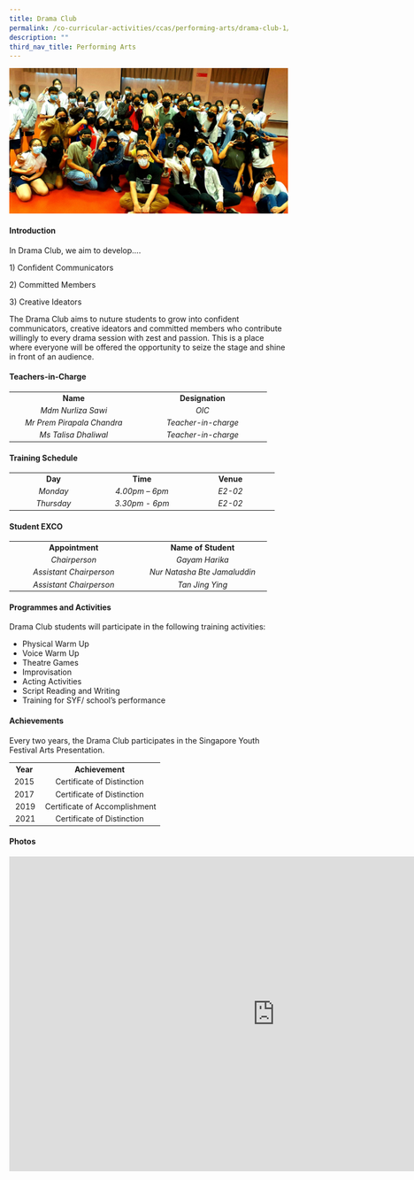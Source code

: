 ```yaml
---
title: Drama Club
permalink: /co-curricular-activities/ccas/performing-arts/drama-club-1/
description: ""
third_nav_title: Performing Arts
---
```

<img src="/images/drama1.jpeg">
<h4><strong>Introduction</strong></h4>
<p>In Drama Club, we aim to develop&hellip;.</p>
<p>1) Confident Communicators</p>
<p>2) Committed Members</p>
<p>3) Creative Ideators</p>
<p>The Drama Club aims to nuture students to grow into confident communicators, creative ideators and committed members who contribute willingly to every drama session with zest and passion. This is a place where everyone will be offered the opportunity to seize the stage and shine in front of an audience.&nbsp;</p>
<h4><strong>Teachers-in-Charge</strong></h4>
<table width="439">
<tbody>
<tr>
<td style="text-align: center;" width="219"><strong>Name</strong></td>
<td style="text-align: center;" width="219"><strong>Designation</strong></td>
</tr>
<tr>
<td style="text-align: center;" width="219"><em>Mdm Nurliza Sawi</em></td>
<td style="text-align: center;" width="219"><em>OIC</em></td>
</tr>
<tr>
<td style="text-align: center;" width="219"><em>Mr Prem Pirapala Chandra</em></td>
<td style="text-align: center;" width="219"><em>Teacher-in-charge</em></td>
</tr>
<tr>
<td style="text-align: center;" width="219"><em>Ms Talisa Dhaliwal</em></td>
<td style="text-align: center;" width="219"><em>Teacher-in-charge</em></td>
</tr>
</tbody>
</table>
<h4><strong>Training Schedule</strong></h4>
<table width="439">
<tbody>
<tr>
<td style="text-align: center;" width="146"><strong>Day</strong></td>
<td style="text-align: center;" width="146"><strong>Time</strong></td>
<td style="text-align: center;" width="146"><strong>Venue</strong></td>
</tr>
<tr>
<td style="text-align: center;" width="146"><em>Monday</em></td>
<td style="text-align: center;" width="146"><em>4.00pm &ndash; 6pm</em></td>
<td style="text-align: center;" width="146"><em>E2-02</em></td>
</tr>
<tr>
<td style="text-align: center;" width="146"><em>Thursday</em></td>
<td style="text-align: center;" width="146"><em>3.30pm - 6pm</em></td>
<td style="text-align: center;" width="146"><em>E2-02</em></td>
</tr>
</tbody>
</table>
<h4><strong>Student EXCO</strong></h4>
<table width="439">
<tbody>
<tr>
<td style="text-align: center;" width="219"><strong>Appointment</strong></td>
<td style="text-align: center;" width="219"><strong>Name of Student</strong></td>
</tr>
<tr>
<td style="text-align: center;" width="219"><em>Chairperson</em></td>
<td style="text-align: center;" width="219"><em>Gayam Harika</em></td>
</tr>
<tr>
<td style="text-align: center;" width="219"><em>Assistant Chairperson</em></td>
<td style="text-align: center;" width="219"><em>Nur Natasha Bte Jamaluddin</em></td>
</tr>
<tr>
<td style="text-align: center;" width="219"><em>Assistant Chairperson</em></td>
<td style="text-align: center;" width="219"><em>Tan Jing Ying</em></td>
</tr>
</tbody>
</table>
<h4><strong>Programmes and Activities</strong></h4>
<p>Drama Club students will participate in the following training activities:</p>
<ul>
<li>Physical Warm Up</li>
<li>Voice Warm Up</li>
<li>Theatre Games</li>
<li>Improvisation</li>
<li>Acting Activities</li>
<li>Script Reading and Writing</li>
<li>Training for SYF/ school&rsquo;s performance</li>
</ul>
<h4><strong>Achievements</strong></h4>
<p>Every two years, the Drama Club participates in the Singapore Youth Festival Arts Presentation.</p>
<table>
<tbody>
<tr>
<th style="text-align: center;">Year</th>
<th style="text-align: center;">Achievement</th>
</tr>
<tr>
<td style="text-align: center;">2015</td>
<td style="text-align: center;">Certificate of Distinction</td>
</tr>
<tr>
<td style="text-align: center;">2017</td>
<td style="text-align: center;">Certificate of Distinction</td>
</tr>
<tr>
<td style="text-align: center;">&nbsp;2019</td>
<td style="text-align: center;">&nbsp;Certificate of Accomplishment</td>
</tr>
<tr>
<td style="text-align: center;">&nbsp;2021</td>
<td style="text-align: center;">Certificate of Distinction</td>
</tr>
</tbody>
</table>
<h4><strong>Photos</strong></h4>
<iframe src="https://docs.google.com/presentation/d/e/2PACX-1vSt1nsfxU2qOnPAe3gja_SRUVZf8UXyd9QcZpkr75tb6nDaXy_mfbJ9D0DHMU1NBs8KoiUEZfh7ob9_/embed?start=false&loop=false&delayms=5000" frameborder="0" width="960" height="569" allowfullscreen="true"></iframe>